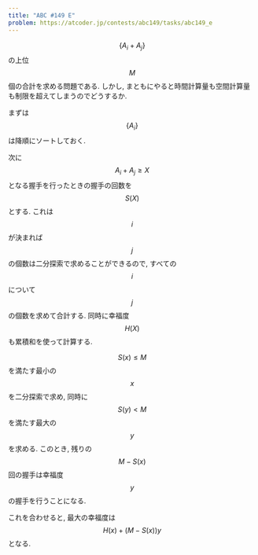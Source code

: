 ```yaml
---
title: "ABC #149 E"
problem: https://atcoder.jp/contests/abc149/tasks/abc149_e
---
```

$$ \{ A_i + A_j \} $$ の上位 $$ M $$ 個の合計を求める問題である. しかし, まともにやると時間計算量も空間計算量も制限を超えてしまうのでどうするか.

まずは $$ \{ A_i \} $$ は降順にソートしておく.

次に $$ A_i + A_j \geq X $$ となる握手を行ったときの握手の回数を $$ S(X) $$ とする. これは $$ i $$ が決まれば $$ j $$ の個数は二分探索で求めることができるので, すべての $$ i $$ について $$ j $$ の個数を求めて合計する. 同時に幸福度 $$ H(X) $$ も累積和を使って計算する.

$$ S(x) \leq M $$ を満たす最小の $$ x $$ を二分探索で求め, 同時に $$ S(y) \lt M $$ を満たす最大の $$ y $$ を求める. このとき, 残りの $$ M-S(x) $$ 回の握手は幸福度 $$ y $$ の握手を行うことになる.

これを合わせると, 最大の幸福度は $$ H(x) + (M-S(x)) y $$ となる.
